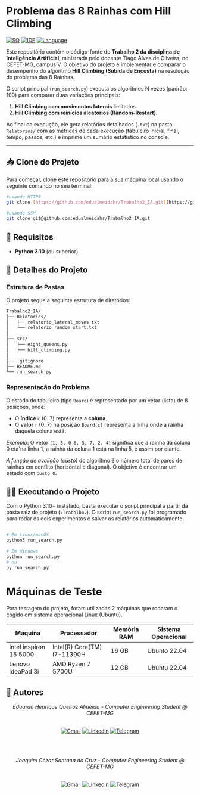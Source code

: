 # Problema das 8 Rainhas com Hill Climbing
[![SO][Ubuntu-badge]][Ubuntu-url]
[![IDE][vscode-badge]][vscode-url]
[![Language][python-badge]][python-url]

Este repositório contém o código-fonte do **Trabalho 2 da disciplina de Inteligência Artificial**, ministrada pelo docente Tiago Alves de Oliveira, no CEFET-MG, campus V. O objetivo do projeto é implementar e comparar o desempenho do algoritmo **Hill Climbing (Subida de Encosta)** na resolução do problema das 8 Rainhas.

O script principal (`run_search.py`) executa os algoritmos N vezes (padrão: 100) para comparar duas variações principais:
1.  **Hill Climbing com movimentos laterais** limitados.
2.  **Hill Climbing com reinícios aleatórios (Random-Restart)**.

Ao final da execução, ele gera relatórios detalhados (`.txt`) na pasta `Relatorios/` com as métricas de cada execução (tabuleiro inicial, final, tempo, passos, etc.) e imprime um sumário estatístico no console.

---

## 📥 Clone do Projeto

Para começar, clone este repositório para a sua máquina local usando o seguinte comando no seu terminal:

```bash
#usando HTTPS
git clone [https://github.com/edualmeidahr/Trabalho2_IA.git](https://github.com/edualmeidahr/Trabalho2_IA.git)

#usando SSH
git clone git@github.com:edualmeidahr/Trabalho2_IA.git
```

## 🚀 Requisitos

- **Python 3.10** (ou superior)



## 📂 Detalhes do Projeto

### Estrutura de Pastas

O projeto segue a seguinte estrutura de diretórios: 


``` Markdown
Trabalho2_IA/
├── Relatorios/
│   ├── relatorio_lateral_moves.txt
│   └── relatorio_random_start.txt
│
├── src/
│   ├── eight_queens.py
│   └── hill_climbing.py
│
├── .gitignore
├── README.md
└── run_search.py
```

### Representação do Problema

O estado do tabuleiro (tipo `Board`) é representado por um vetor (lista) de 8 posições, onde: 

- O **índice** `c` (0..7) representa a **coluna**.
- O **valor** `r` (0..7) na posição `Board[c]` representa a linha onde a rainha daquela coluna está. 

*Exemplo*: O vetor `[1, 5, 0 6, 3, 7, 2, 4]` significa que a rainha da coluna 0 eta'na linha 1, a rainha da coluna 1 está na linha 5, e assim por diante. 

*A função de avalição (custo)* do algoritmo é o número total de pares de rainhas em conflito (horizontal e diagonal). O objetivo é encontrar um estado com `custo 0`. 


## 🏃‍♂️ Executando o Projeto

Com o Python 3.10+ instalado, basta executar o script principal a partir da pasta raiz do projeto (`\Trabalho2`). O script `run_search.py` foi programado para rodar os dois experimentos e salvar os relatórios automaticamente.


``` BASH

# Em Linux/macOS
python3 run_search.py

# Em Windows
python run_search.py
# ou
py run_search.py
```

# Máquinas de Teste

Para testagem do projeto, foram utilizadas 2 máquinas que rodaram o cógido em sistema operacional Linux (Ubuntu).

| Máquina | Processador            | Memória RAM | Sistema Operacional |
|------------------|------------------------|-------------|---------------------|
| Intel inspiron 15 5000 |Intel(R) Core(TM) i7-11390H    | 16 GB       | Ubunto 22.04     |
| Lenovo ideaPad 3i    | AMD Ryzen 7 5700U       | 12 GB        | Ubuntu 22.04       |



## 📨 Autores

<div align="center">
<i>Eduardo Henrique Queiroz Almeida - Computer Engineering Student @ CEFET-MG</i>
<br><br>

[![Gmail][gmail-badge]][gmail-autor1]
[![Linkedin][linkedin-badge]][linkedin-autor1]
[![Telegram][telegram-badge]][telegram-autor1]

<br><br>


<i>Joaquim Cézar Santana da Cruz - Computer Engineering Student @ CEFET-MG</i>
<br><br>

[![Gmail][gmail-badge]][gmail-autor4]
[![Linkedin][linkedin-badge]][linkedin-autor4]
[![Telegram][telegram-badge]][telegram-autor4]


</div>

[linkedin-badge]: https://img.shields.io/badge/-LinkedIn-0077B5?style=for-the-badge&logo=Linkedin&logoColor=white
[telegram-badge]: https://img.shields.io/badge/Telegram-2CA5E0?style=for-the-badge&logo=telegram&logoColor=white
[gmail-badge]: https://img.shields.io/badge/-Gmail-D14836?style=for-the-badge&logo=Gmail&logoColor=white

[linkedin-autor1]: https://www.linkedin.com/in/eduardo-henrique-queiroz-almeida-61378a124/
[telegram-autor1]: https://t.me
[gmail-autor1]: mailto:eduardohenriquecruzeiro123@gmail.com

[linkedin-autor4]: https://www.linkedin.com/in/joaquim-cruz-b760bb350/
[telegram-autor4]: https://t.me/
[gmail-autor4]: mailto:joaquimcezar930@gmail.com

[ubuntu-badge]: https://img.shields.io/badge/Ubuntu-E95420?style=for-the-badge&logo=ubuntu&logoColor=white
[Ubuntu-url]: https://ubuntu.com/
[vscode-badge]: https://img.shields.io/badge/Visual%20Studio%20Code-0078d7.svg?style=for-the-badge&logo=visual-studio-code&logoColor=white
[vscode-url]: https://code.visualstudio.com/docs/?dv=linux64_deb
[make-badge]: https://img.shields.io/badge/_-MAKEFILE-427819.svg?style=for-the-badge
[make-url]: https://www.gnu.org/software/make/manual/make.html
[python-badge]: https://img.shields.io/badge/python-3670A0?style=for-the-badge&logo=python&logoColor=ffdd54
[python-url]: https://www.python.org/
